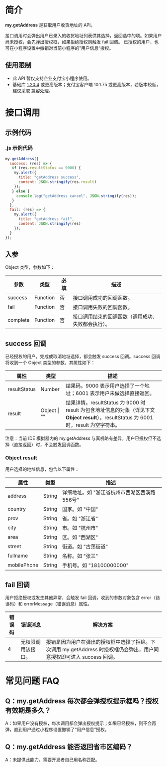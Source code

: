 # 简介
**my.getAddress** 是获取用户收货地址的 API。

接口调用时会弹出用户已录入的收货地址列表供其选择，返回选中的项。如果用户尚未授权，会先弹出授权框，如果拒绝授权则触发 fail 回调。
已授权的用户，也可在小程序设置中撤销对当前小程序的”用户信息“授权。

## 使用限制

- 此 API 暂仅支持企业支付宝小程序使用。
- 基础库 [1.20.4](https://opendocs.alipay.com/mini/framework/lib) 或更高版本；支付宝客户端 10.1.75 或更高版本，若版本较低，建议采取 [兼容处理](https://opendocs.alipay.com/mini/framework/compatibility)。

# 接口调用

## 示例代码

### .js 示例代码
```javascript
my.getAddress({
  success: (res) => {
   if (res.resultStatus == 9000) {
    my.alert({
      title: "getAddress success",
      content: JSON.stringify(res.result)
    });
   } else {
     console.log("getAddress cancel", JSON.stringify(res));
   }
  },
  fail: (res) => {
    my.alert({
      title: "getAddress fail",
      content: JSON.stringify(res)
    });
  }
});
```

## 入参

Object 类型，参数如下：

| **参数** | **类型** | **必填** | **描述** |
| --- | --- | --- | --- |
| success | Function | 否 | 接口调用成功的回调函数。 |
| fail | Function | 否 | 接口调用失败的回调函数。 |
| complete | Function | 否 | 接口调用结束的回调函数（调用成功、失败都会执行）。 |

## success 回调

已经授权的用户，完成或取消地址选择，都会触发 success 回调。success 回调将收到一个 Object 类型的参数，其属性如下：

| **属性** | **类型** | **描述** |
| --- | --- | --- |
| resultStatus | Number | 结果码。9000 表示用户选择了一个地址；6001 表示用户未做选择直接返回。 |
| result | Object \| "" | 结果详情。resultStatus 为 9000 时 result 为包含地址信息的对象（详见下文 <b>Object result</b>），resultStatus 为 6001 时，result 为空字符串。 

注意：当前 IDE 模拟器内的 my.getAddress 与真机略有差异，用户已授权但不选择（直接返回）时，不会触发回调函数。

### Object result

用户选择的地址信息，包含以下属性：

| **属性** | **类型** | **描述** |
| --- | --- | --- |
| address | String | 详细地址。如 "浙江省杭州市西湖区西溪路556号" |
| country | String | 国家。如 "中国" | 
| prov | String | 省。如 "浙江省" | 
| city | String | 市。如 "杭州市" | 
| area | String | 区。如 "西湖区" | 
| street | String | 街道。如 "古荡街道" | 
| fullname | String | 名称。如 "张三" | 
| mobilePhone | String | 手机号。如 "18100000000" |

## fail 回调

用户拒绝授权或发生其他异常，会触发 fail 回调，收到的参数对象包含 error（错误码）和 errorMessage（错误消息）属性。

| **错误码** | **错误消息** | **解决方案** |
| --- | --- | --- |
| 4 | 无权限调用该接口。 | 报错是因为用户在弹出的授权框中选择了拒绝。下次调用 my.getAddress 时授权框仍会弹出，用户同意授权即可进入 success 回调。 |

# 常见问题 FAQ

## Q：my.getAddress 每次都会弹授权提示框吗？授权有效期是多久？
A：如果用户没有授权，每次调用都会弹出授权提示；如果已经授权，则不会再弹，直到用户通过小程序设置撤销了“用户信息”授权。

## Q：my.getAddress 能否返回省市区编码？
A：未提供此能力，需要开发者自己用名称匹配。
